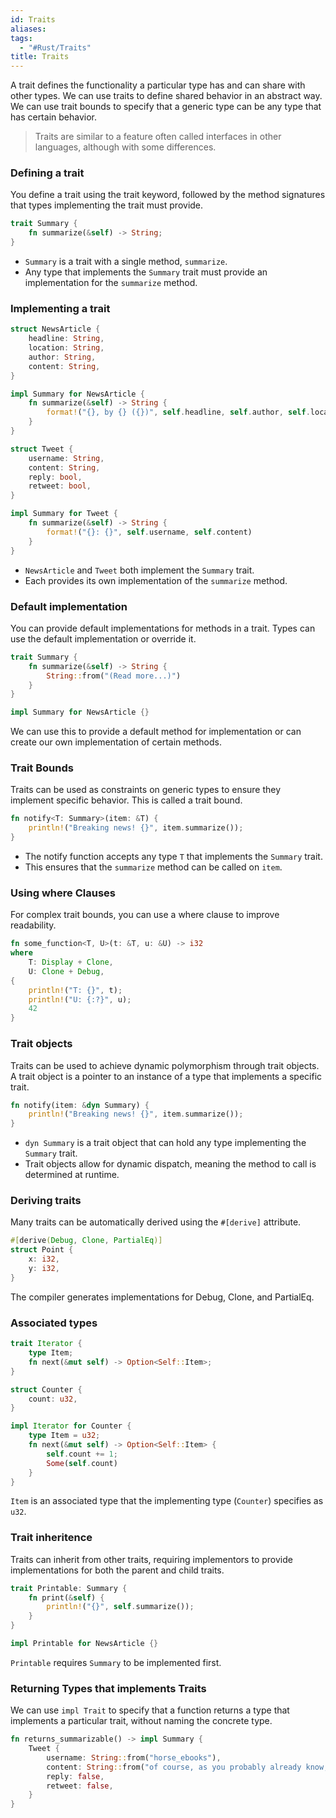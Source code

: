 ```yaml
---
id: Traits
aliases: 
tags:
  - "#Rust/Traits"
title: Traits
---
```


A trait defines the functionality a particular type has and can share with other types. We can use traits to define shared behavior in an abstract way. We can use trait bounds to specify that a generic type can be any type that has certain behavior.

> Traits are similar to a feature often called interfaces in other languages, although with some differences.

### Defining a trait
You define a trait using the trait keyword, followed by the method signatures that types implementing the trait must provide.

```rust
trait Summary {
    fn summarize(&self) -> String;
}
```
- `Summary` is a trait with a single method, `summarize`.
- Any type that implements the `Summary` trait must provide an implementation for the `summarize` method.

### Implementing a trait
```rust
struct NewsArticle {
    headline: String,
    location: String,
    author: String,
    content: String,
}

impl Summary for NewsArticle {
    fn summarize(&self) -> String {
        format!("{}, by {} ({})", self.headline, self.author, self.location)
    }
}

struct Tweet {
    username: String,
    content: String,
    reply: bool,
    retweet: bool,
}

impl Summary for Tweet {
    fn summarize(&self) -> String {
        format!("{}: {}", self.username, self.content)
    }
}
```

- `NewsArticle` and `Tweet` both implement the `Summary` trait.
- Each provides its own implementation of the `summarize` method.

### Default implementation
You can provide default implementations for methods in a trait. Types can use the default implementation or override it.

```rust
trait Summary {
    fn summarize(&self) -> String {
        String::from("(Read more...)")
    }
}

impl Summary for NewsArticle {}
```
We can use this to provide a default method for implementation or can create our own implementation of certain methods.

### Trait Bounds
Traits can be used as constraints on generic types to ensure they implement specific behavior. This is called a trait bound.
```rust
fn notify<T: Summary>(item: &T) {
    println!("Breaking news! {}", item.summarize());
}
```
- The notify function accepts any type `T` that implements the `Summary` trait.
- This ensures that the `summarize` method can be called on `item`.

### Using where Clauses
For complex trait bounds, you can use a where clause to improve readability.
```rust
fn some_function<T, U>(t: &T, u: &U) -> i32
where
    T: Display + Clone,
    U: Clone + Debug,
{
    println!("T: {}", t);
    println!("U: {:?}", u);
    42
}
```

### Trait objects
Traits can be used to achieve dynamic polymorphism through trait objects. A trait object is a pointer to an instance of a type that implements a specific trait.

```rust
fn notify(item: &dyn Summary) {
    println!("Breaking news! {}", item.summarize());
}
```
- `dyn Summary` is a trait object that can hold any type implementing the `Summary` trait.
- Trait objects allow for dynamic dispatch, meaning the method to call is determined at runtime.

### Deriving traits
Many traits can be automatically derived using the `#[derive]` attribute.
```rust
#[derive(Debug, Clone, PartialEq)]
struct Point {
    x: i32,
    y: i32,
}
```
The compiler generates implementations for Debug, Clone, and PartialEq.

### Associated types
```rust
trait Iterator {
    type Item;
    fn next(&mut self) -> Option<Self::Item>;
}

struct Counter {
    count: u32,
}

impl Iterator for Counter {
    type Item = u32;
    fn next(&mut self) -> Option<Self::Item> {
        self.count += 1;
        Some(self.count)
    }
}
```
`Item` is an associated type that the implementing type (`Counter`) specifies as `u32`.

### Trait inheritence
Traits can inherit from other traits, requiring implementors to provide implementations for both the parent and child traits.

```rust
trait Printable: Summary {
    fn print(&self) {
        println!("{}", self.summarize());
    }
}

impl Printable for NewsArticle {}
```
`Printable` requires `Summary` to be implemented first.

### Returning Types that implements Traits
We can use `impl Trait` to specify that a function returns a type that implements a particular trait, without naming the concrete type.

```rust
fn returns_summarizable() -> impl Summary {
    Tweet {
        username: String::from("horse_ebooks"),
        content: String::from("of course, as you probably already know, people"),
        reply: false,
        retweet: false,
    }
}
```





